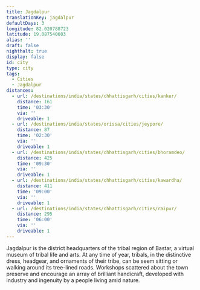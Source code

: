 ```yaml
---
title: Jagdalpur
translationKey: jagdalpur
defaultDays: 3
longitude: 82.020788723
latitude: 19.087540603
alias: ''
draft: false
nighthalt: true
display: false
id: city
type: city
tags:
  - Cities
  - Jagdalpur
distances:
  - url: /destinations/india/states/chhattisgarh/cities/kanker/
    distance: 161
    time: '03:30'
    via: ''
    driveable: 1
  - url: /destinations/india/states/orissa/cities/jeypore/
    distance: 87
    time: '02:30'
    via: ''
    driveable: 1
  - url: /destinations/india/states/chhattisgarh/cities/bhoramdeo/
    distance: 425
    time: '09:30'
    via: ''
    driveable: 1
  - url: /destinations/india/states/chhattisgarh/cities/kawardha/
    distance: 411
    time: '09:00'
    via: ''
    driveable: 1
  - url: /destinations/india/states/chhattisgarh/cities/raipur/
    distance: 295
    time: '06:00'
    via: ''
    driveable: 1
---
```




































Jagdalpur is the district headquarters of the tribal region of Bastar, a virtual museum of tribal life and arts. At any time of year, tribals, in the distinctive dress, headgear, and ornaments of their tribe, can be seem sitting or walking around its tree-lined roads. Workshops scattered about the town preserve and encourage an array of brilliant handicraft, developed with industry and ingenuity by a people living amid nature.